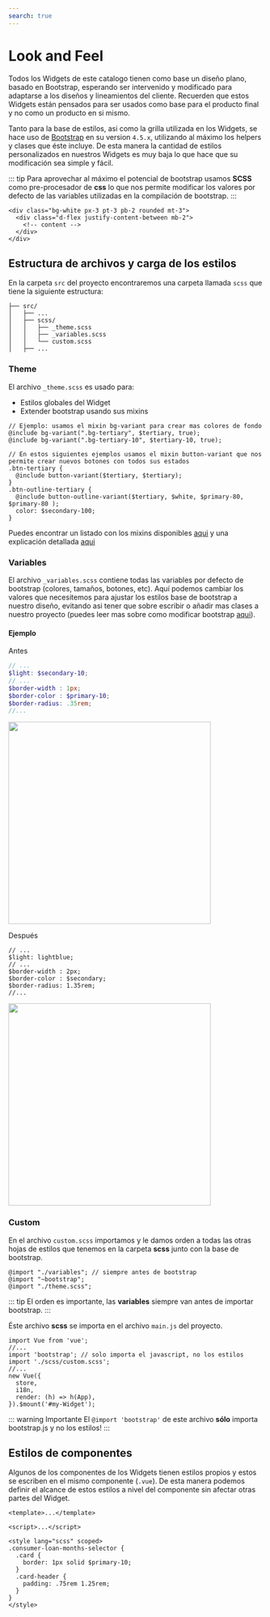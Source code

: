 ```yaml
---
search: true
---
```


# Look and Feel

Todos los Widgets de este catalogo tienen como base un diseño plano, basado en Bootstrap, esperando ser intervenido y modificado para adaptarse a los diseños y lineamientos del cliente. Recuerden que estos Widgets están pensados para ser usados como base para el producto final y no como un producto en si mismo.

Tanto para la base de estilos, asi como la grilla utilizada en los Widgets, se hace uso de [Bootstrap](https://getbootstrap.com/) en su version `4.5.x`, utilizando al máximo los helpers y clases que éste incluye. De esta manera la cantidad de estilos personalizados en nuestros Widgets es muy baja lo que hace que su modificación sea simple y fácil.

::: tip
Para aprovechar al máximo el potencial de bootstrap usamos **SCSS** como pre-procesador de **css** lo que nos permite modificar los valores por defecto de las variables utilizadas en la compilación de bootstrap.
:::

```html{1-2}
<div class="bg-white px-3 pt-3 pb-2 rounded mt-3">
  <div class="d-flex justify-content-between mb-2">
    <!-- content -->
  </div>
</div>
```

## Estructura de archivos y carga de los estilos

En la carpeta `src` del proyecto encontraremos una carpeta llamada `scss` que tiene la siguiente estructura:

``` treeview{4-6}
├── src/
│   ├── ...
│   ├── scss/
│   │   ├── _theme.scss
│   │   ├── _variables.scss
│   │   └── custom.scss
│   ├── ...
```

### Theme

El archivo `_theme.scss` es usado para:

* Estilos globales del Widget
* Extender bootstrap usando sus mixins

```scss{2,3,8,11}
// Ejemplo: usamos el mixin bg-variant para crear mas colores de fondo
@include bg-variant(".bg-tertiary", $tertiary, true);
@include bg-variant(".bg-tertiary-10", $tertiary-10, true);

// En estos siguientes ejemplos usamos el mixin button-variant que nos permite crear nuevos botones con todos sus estados
.btn-tertiary {
  @include button-variant($tertiary, $tertiary);
}
.btn-outline-tertiary {
  @include button-outline-variant($tertiary, $white, $primary-80, $primary-80 );
  color: $secondary-100;
}
```

Puedes encontrar un listado con los mixins disponibles [aqui](https://gist.github.com/jCrip/4d76a90a4a5c569d9300e633ea8b52c7) y una explicación detallada [aqui](https://luisramirez.dev/como-usar-los-mixins-de-bootstrap-4-con-scss/)

### Variables

El archivo `_variables.scss` contiene todas las variables por defecto de bootstrap (colores, tamaños, botones, etc). Aquí podemos cambiar los valores que necesitemos para ajustar los estilos base de bootstrap a nuestro diseño, evitando asi tener que sobre escribir o añadir mas clases a nuestro proyecto (puedes leer mas sobre como modificar bootstrap [aqui](https://getbootstrap.com/docs/4.5/getting-started/theming/)).

#### Ejemplo

Antes

```scss
// ...
$light: $secondary-10;
// ...
$border-width : 1px;
$border-color : $primary-10;
$border-radius: .35rem;
//...
```

<img src="/assets/img/widgets/before.png" width="400">

Después

```scss{2,4-6}
// ...
$light: lightblue;
// ...
$border-width : 2px;
$border-color : $secondary;
$border-radius: 1.35rem;
//...
```

<img src="/assets/img/widgets/after.png" width="400">

### Custom

En el archivo `custom.scss` importamos y le damos orden a todas las otras hojas de estilos que tenemos en la carpeta **scss** junto con la base de bootstrap.

```scss{1}
@import "./variables"; // siempre antes de bootstrap
@import "~bootstrap";
@import "./theme.scss";
```

::: tip
El orden es importante, las **variables** siempre van antes de importar bootstrap.
:::

Éste archivo **scss** se importa en el archivo `main.js` del proyecto.

```js{4}
import Vue from 'vue';
//...
import 'bootstrap'; // solo importa el javascript, no los estilos
import './scss/custom.scss';
//...
new Vue({
  store,
  i18n,
  render: (h) => h(App),
}).$mount('#my-Widget');

```

::: warning Importante
El `@import 'bootstrap'` de este archivo **sólo** importa bootstrap.js y no los estilos!
:::

## Estilos de componentes

Algunos de los componentes de los Widgets tienen estilos propios y estos se escriben en el mismo componente (`.vue`). De esta manera podemos definir el alcance de estos estilos a nivel del componente sin afectar otras partes del Widget.

```html{5}
<template>...</template>

<script>...</script>

<style lang="scss" scoped>
.consumer-loan-months-selector {
  .card {
    border: 1px solid $primary-10;
  }
  .card-header {
    padding: .75rem 1.25rem;
  }
}
</style>

```
